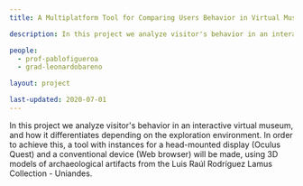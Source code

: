 ```yaml
---
title: A Multiplatform Tool for Comparing Users Behavior in Virtual Museum Environments

description: In this project we analyze visitor's behavior in an interactive virtual museum, and how it differentiates depending on the exploration environment. In order to achieve this, a tool with instances for a head-mounted display (Oculus Quest) and a conventional device (Web browser) will be made, using 3D models of archaeological artifacts from the Luis Raúl Rodríguez Lamus Collection - Uniandes. 

people:
  - prof-pablofigueroa
  - grad-leonardobareno

layout: project  

last-updated: 2020-07-01
---
```


In this project we analyze visitor's behavior in an interactive virtual museum, and how it differentiates depending on the exploration environment. In order to achieve this, a tool with instances for a head-mounted display (Oculus Quest) and a conventional device (Web browser) will be made, using 3D models of archaeological artifacts from the Luis Raúl Rodríguez Lamus Collection - Uniandes. 
